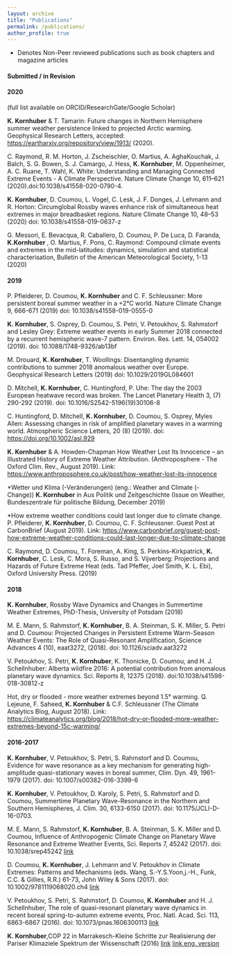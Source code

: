```yaml
---
layout: archive
title: "Publications"
permalink: /publications/
author_profile: true
---
```


*  Denotes Non-Peer reviewed publications such as book chapters and magazine articles

#### Submitted / in Revision

#### 2020
(full list available on ORCID/ResearchGate/Google Scholar)

**K. Kornhuber** & T. Tamarin: Future changes in Northern Hemisphere summer weather persistence linked to projected Arctic warming. Geophysical Research Letters, accepted: https://eartharxiv.org/repository/view/1913/ (2020).

C. Raymond, R. M. Horton, J. Zscheischler, O. Martius, A. AghaKouchak, J. Balch, S. G. Bowen, S. J. Camargo, J. Hess, **K. Kornhuber**, M. Oppenheimer, A. C. Ruane, T. Wahl, K. White: Understanding and Managing Connected Extreme Events - A Climate Perspective. Nature Climate Change 10, 611–621 (2020).doi:10.1038/s41558-020-0790-4.

**K. Kornhuber**, D. Coumou, L. Vogel, C. Lesk, J. F. Donges, J. Lehmann and R. Horton: Circumglobal Rossby waves enhance risk of simultaneous heat extremes in major breadbasket regions. Nature Climate Change 10, 48–53 (2020) 
doi: 10.1038/s41558-019-0637-z

G. Messori, E. Bevacqua, R. Caballero, D. Coumou, P. De Luca, D. Faranda, **K.Kornhuber** , O. Martius, F. Pons, C. Raymond: Compound climate events and extremes in the mid-latitudes: dynamics, simulation and statistical characterisation, Bulletin of the American Meteorological Society, 1-13 (2020)

#### 2019

P. Pfleiderer, D. Coumou, **K. Kornhuber** and C. F. Schleussner: More persistent boreal summer weather in a +2°C world. Nature Climate Change 9, 666-671 (2019)
doi: 10.1038/s41558-019-0555-0

**K. Kornhuber**, S. Osprey, D. Coumou, S. Petri, V. Petoukhov, S. Rahmstorf and Lesley Grey: Extreme weather events in early Summer 2018 connected by a recurrent hemispheric wave-7 pattern. Environ. Res. Lett. 14, 054002 (2019). doi: 10.1088/1748-9326/ab13bf

M. Drouard, **K. Kornhuber**, T. Woollings: Disentangling dynamic contributions to summer 2018 anomalous weather over Europe. Geophysical Research Letters (2019) 
doi: 10.1029/2019GL084601

D. Mitchell, **K. Kornhuber**, C. Huntingford, P. Uhe: The day the 2003 European heatwave record was broken. The Lancet Planetary Health 3, (7) 290-292 (2019). 
doi: 10.1016/S2542-5196(19)30106-8

C. Huntingford, D. Mitchell, **K. Kornhuber**, D. Coumou, S. Osprey, Myles Allen: Assessing changes in risk of amplified planetary waves in a warming world. Atmospheric Science Letters, 20 (8) (2019). doi: https://doi.org/10.1002/asl.929

**K. Kornhuber** & A. Howden-Chapman How Weather Lost Its Innocence – an Illustrated History of Extreme Weather Attribution.          (Anthroposphere - The Oxford Clim. Rev., August 2019). Link: https://www.anthroposphere.co.uk/post/how-weather-lost-its-innocence

*Wetter und Klima (-Veränderungen) (eng.: Weather and Climate (-Change))
**K. Kornhuber** in Aus Politik und Zeitgeschichte
(Issue on Weather, Bundeszentrale für politische Bildung, December 2019)

*How extreme weather conditions could last longer due to climate change. P. Pfleiderer, 
**K. Kornhuber**, D. Coumou, C. F. Schleussner. Guest Post at CarbonBrief (August 2019). Link: https://www.carbonbrief.org/guest-post-how-extreme-weather-conditions-could-last-longer-due-to-climate-change

C. Raymond, D. Coumou, T. Foreman, A. King, S. Perkins-Kirkpatrick, **K. Kornhuber**, C. Lesk, C. Mora, S. Russo, and S. Vijverberg: Projections and Hazards of Future Extreme Heat (eds. Tad Pfeffer, Joel Smith, K. L. Ebi), Oxford University Press. (2019)

#### 2018

**K. Kornhuber**, Rossby Wave Dynamics and Changes in Summertime Weather Extremes, 
PhD-Thesis, University of Potsdam (2018)

M. E. Mann, S. Rahmstorf, **K. Kornhuber**, B. A. Steinman, S. K. Miller, S. Petri and D. Coumou: Projected Changes in Persistent Extreme Warm-Season Weather Events: The Role of Quasi-Resonant Amplification, Science Advances 4 (10), eaat3272, (2018). doi: 10.1126/sciadv.aat3272  

V. Petoukhov, S. Petri, **K. Kornhuber**, K. Thonicke, D. Coumou, and H. J. Schellnhuber: Alberta wildfire 2016: A potential contribution from anomalous planetary wave dynamics. Sci. Reports 8, 12375 (2018).  doi:10.1038/s41598-018-30812-z

Hot, dry or flooded - more weather extremes beyond 1.5° warming. Q. Lejeune, F. Saheed, **K. Kornhuber** & C.F. Schleussner (The Climate Analytics Blog, August 2018). Link: https://climateanalytics.org/blog/2018/hot-dry-or-flooded-more-weather-extremes-beyond-15c-warming/

#### 2016-2017

**K. Kornhuber**, V. Petoukhov, S. Petri, S. Rahmstorf and D. Coumou, Evidence for wave resonance as a key mechanism for generating high-amplitude quasi-stationary waves in boreal summer, Clim. Dyn. 49, 1961-1979 (2017). doi: 10.1007/s00382-016-3399-6

**K. Kornhuber**, V. Petoukhov, D. Karoly, S. Petri, S. Rahmstorf and D. Coumou, Summertime Planetary Wave-Resonance in the Northern and Southern Hemispheres, J. Clim. 30, 6133-6150 (2017). doi: 10.1175/JCLI-D-16-0703. 

M. E. Mann, S. Rahmstorf, **K. Kornhuber**, B. A. Steinman, S. K. Miller and D. Coumou, Influence of Anthropogenic Climate Change on Planetary Wave Resonance and Extreme Weather Events, Sci. Reports 7, 45242 (2017). doi: 10.1038/srep45242 [link](https://www.nature.com/articles/srep45242)

D. Coumou, **K. Kornhuber**, J. Lehmann and V. Petoukhov in Climate Extremes: Patterns and Mechanisms (eds. Wang, S.-Y.S.Yoon,j.-H., Funk, C.C. & Gillies, R.R.) 61-73, John Wiley & Sons (2017). doi: 10.1002/9781119068020.ch4 [link](https://www.wiley.com/en-us/Climate+Extremes%3A+Patterns+and+Mechanisms-p-9781119067849)

V. Petoukhov, S. Petri, S. Rahmstorf, D. Coumou, **K. Kornhuber** and H. J. Schellnhuber, The role of quasi-resonant planetary wave dynamics in recent boreal spring-to-autumn extreme events, Proc. Natl. Acad. Sci. 113, 6863-6867 (2016). doi: 10.1073/pnas.1606300113 [link](https://www.pnas.org/content/113/25/6862)

**K. Kornhuber**,COP 22 in Marrakesch-Kleine Schritte zur Realisierung der Pariser Klimaziele Spektrum der Wissenschaft (2016) [link](https://scilogs.spektrum.de/klimalounge/cop-22-in-marrakesch-kleine-schritte-zur-realisierung-der-pariser-klimaziele/)
[link eng. version](https://climate-exchange.org/2017/01/09/cop22-marrakesh-small-steps-towards-the-paris-climate-goals/)



<!--{% if author.googlescholar %}
  You can also find my articles on <u><a href="{{author.googlescholar}}">my Google Scholar profile</a>.</u>
{% endif %}-->

<!--{% include base_path %}-->

<!--{% for post in site.publications reversed %}
  {% include archive-single.html %}
{% endfor %}-->

